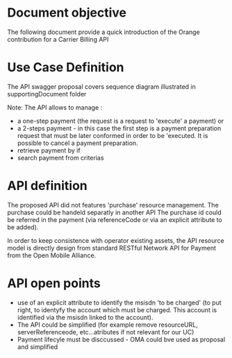 

# Document objective

The following document provide a quick introduction of the Orange contribution for a Carrier Billing API

# Use Case Definition

The API swagger proposal covers sequence diagram illustrated in supportingDocument folder



Note:
The API allows to manage :

- a one-step payment (the request is a request to 'execute' a payment) or
- a 2-steps payment - in this case the first step is a payment preparation request that must be later conformed in order to be 'executed. It is possible to cancel a payment preparation.
- retrieve payment by if
- search payment from criterias


# API definition

The proposed API did not features 'purchase' resource management. The purchase could be handeld separatly in another API 
The purchase id could be referred in the payment (via referenceCode or via an explicit attribute to be added). 

In order to keep consistence with operator existing assets, the API resource model is directly design from standard RESTful Network API for Payment from the Open Mobile Alliance.

# API open points

- use of an explicit attribute to identify the msisdn 'to be charged' (to put right, to identyfy the account which must be charged. This account is identified via the msisdn linked to the account).
- The API could be simplified (for example remove resourceURL, serverReferenceode, etc...atributes if not relevant for our UC)
- Payment lifecyle must be disccussed - OMA could bve used as proposal and simplified
